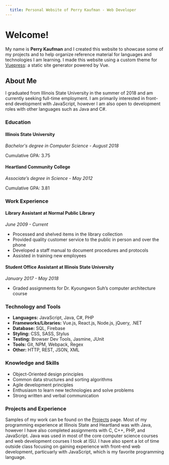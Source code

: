```yaml
---
  title: Personal Website of Perry Kaufman - Web Developer
---
```


# Welcome!

My name is **Perry Kaufman** and I created this website to showcase some of my projects and to help organize reference material for languages and technologies I am learning. I made this website using a custom theme for [Vuepress](https://vuepress.vuejs.org/): a static site generator powered by Vue.

## About Me

I graduated from Illinois State University in the summer of 2018 and am currently seeking full-time employment. I am primarily interested in front-end development with JavaScript, however I am also open to development roles with other languages such as Java and C#.

### Education
#### Illinois State University
_Bachelor's degree in Computer Science - August 2018_

Cumulative GPA: 3.75 

#### Heartland Community College
_Associate’s degree in Science - May 2012_

Cumulative GPA: 3.81

### Work Experience
#### Library Assistant at Normal Public Library
_June 2009 - Current_
* Processed and shelved items in the library collection
* Provided quality customer service to the public in person and over the phone
* Developed a staff manual to document procedures and protocols
* Assisted in training new employees

#### Student Office Assistant at Illinois State University
_January 2017 - May 2018_
* Graded assignments for Dr. Kyoungwon Suh’s computer architecture course

### Technology and Tools
* **Languages:** JavaScript, Java, C#, PHP
* **Frameworks/Libraries:** Vue.js, React.js, Node.js, jQuery, .NET
* **Database:** SQL, Firebase
* **Styling:** CSS, SASS, Stylus
* **Testing:** Browser Dev Tools, Jasmine, JUnit
* **Tools:**  Git, NPM, Webpack, Regex
* **Other:** HTTP, REST, JSON, XML

### Knowledge and Skills
* Object-Oriented design principles
* Common data structures and sorting algorithms
* Agile development principles
* Enthusiasm to learn new technologies and solve problems
* Strong written and verbal communication

### Projects and Experience
Samples of my work can be found on the [Projects](/projects/) page. Most of my programming experience at Illinois State and Heartland was with Java, however I have also completed assignments with C, C++, PHP, and JavaScript. Java was used in most of the core computer science courses and web development courses I took at ISU. I have also spent a lot of time outside class focusing on gaining experience with front-end web development, particuarly with JavaScript, which is my favorite programming language.